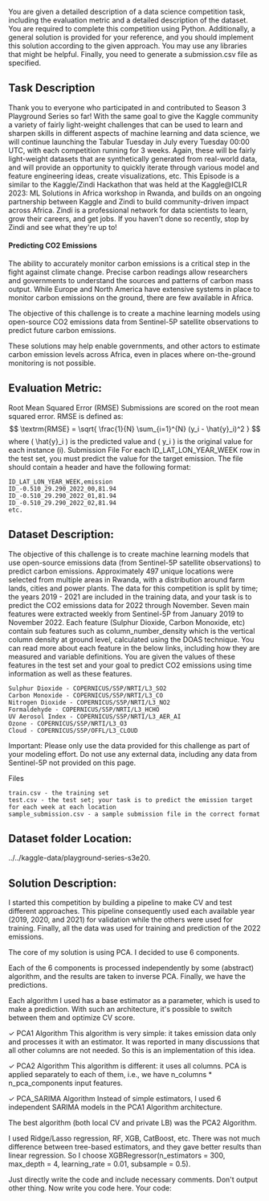 You are given a detailed description of a data science competition task, including the evaluation metric and a detailed description of the dataset. You are required to complete this competition using Python. 
Additionally, a general solution is provided for your reference, and you should implement this solution according to the given approach. 
You may use any libraries that might be helpful.
Finally, you need to generate a submission.csv file as specified.

## Task Description
Thank you to everyone who participated in and contributed to Season 3 Playground Series so far! 
With the same goal to give the Kaggle community a variety of fairly light-weight challenges that can be used to learn and sharpen skills in different aspects of machine learning and data science, we will continue launching the Tabular Tuesday in July every Tuesday 00:00 UTC, with each competition running for 3 weeks. Again, these will be fairly light-weight datasets that are synthetically generated from real-world data, and will provide an opportunity to quickly iterate through various model and feature engineering ideas, create visualizations, etc. 
This Episode is a similar to the Kaggle/Zindi Hackathon that was held at the Kaggle@ICLR 2023: ML Solutions in Africa workshop in Rwanda, and builds on an ongoing partnership between Kaggle and Zindi to build community-driven impact across Africa. Zindi is a professional network for data scientists to learn, grow their careers, and get jobs. If you haven't done so recently, stop by Zindi and see what they're up to!

#### Predicting CO2 Emissions
The ability to accurately monitor carbon emissions is a critical step in the fight against climate change. Precise carbon readings allow researchers and governments to understand the sources and patterns of carbon mass output. While Europe and North America have extensive systems in place to monitor carbon emissions on the ground, there are few available in Africa. 

The objective of this challenge is to create a machine learning models using open-source CO2 emissions data from Sentinel-5P satellite observations to predict future carbon emissions.

These solutions may help enable governments, and other actors to estimate carbon emission levels across Africa, even in places where on-the-ground monitoring is not possible.


##  Evaluation Metric:
Root Mean Squared Error (RMSE)
Submissions are scored on the root mean squared error. RMSE is defined as:
$$
\textrm{RMSE} =  \sqrt{ \frac{1}{N} \sum_{i=1}^{N} (y_i - \hat{y}_i)^2 }
$$
where \( \hat{y}_i \) is the predicted value and \( y_i \) is the original value for each instance \(i\).
Submission File
For each ID_LAT_LON_YEAR_WEEK row in the test set, you must predict the value for the target emission. The file should contain a header and have the following format:

    ID_LAT_LON_YEAR_WEEK,emission
    ID_-0.510_29.290_2022_00,81.94
    ID_-0.510_29.290_2022_01,81.94
    ID_-0.510_29.290_2022_02,81.94
    etc.


##  Dataset Description:
The objective of this challenge is to create machine learning models that use open-source emissions data (from Sentinel-5P satellite observations) to predict carbon emissions.
Approximately 497 unique locations were selected from multiple areas in Rwanda, with a distribution around farm lands, cities and power plants. The data for this competition is split by time; the years 2019 - 2021 are included in the training data, and your task is to predict the CO2 emissions data for 2022 through November.
Seven main features were extracted weekly from Sentinel-5P from January 2019 to November 2022. Each feature (Sulphur Dioxide, Carbon Monoxide, etc) contain sub features such as column_number_density which is the vertical column density at ground level, calculated using the DOAS technique. You can read more about each feature in the below links, including how they are measured and variable definitions. You are given the values of these features in the test set and your goal to predict CO2 emissions using time information as well as these features.

    Sulphur Dioxide - COPERNICUS/S5P/NRTI/L3_SO2
    Carbon Monoxide - COPERNICUS/S5P/NRTI/L3_CO
    Nitrogen Dioxide - COPERNICUS/S5P/NRTI/L3_NO2
    Formaldehyde - COPERNICUS/S5P/NRTI/L3_HCHO
    UV Aerosol Index - COPERNICUS/S5P/NRTI/L3_AER_AI
    Ozone - COPERNICUS/S5P/NRTI/L3_O3
    Cloud - COPERNICUS/S5P/OFFL/L3_CLOUD

Important: Please only use the data provided for this challenge as part of your modeling effort. Do not use any external data, including any data from Sentinel-5P not provided on this page.

Files

    train.csv - the training set
    test.csv - the test set; your task is to predict the emission target for each week at each location
    sample_submission.csv - a sample submission file in the correct format

## Dataset folder Location: 
../../kaggle-data/playground-series-s3e20.

## Solution Description:
I started this competition by building a pipeline to make CV and test different approaches. This pipeline consequently used each available year (2019, 2020, and 2021) for validation while the others were used for training. Finally, all the data was used for training and prediction of the 2022 emissions.

The core of my solution is using PCA. I decided to use 6 components.

Each of the 6 components is processed independently by some (abstract) algorithm, and the results are taken to inverse PCA. Finally, we have the predictions.

Each algorithm I used has a base estimator as a parameter, which is used to make a prediction. With such an architecture, it's possible to switch between them and optimize CV score.

✓ PCA1 Algorithm
This algorithm is very simple: it takes emission data only and processes it with an estimator. It was reported in many discussions that all other columns are not needed. So this is an implementation of this idea.

✓ PCA2 Algorithm
This algorithm is different: it uses all columns. PCA is applied separately to each of them, i.e., we have n_columns * n_pca_components input features.

✓ PCA_SARIMA Algorithm
Instead of simple estimators, I used 6 independent SARIMA models in the PCA1 Algorithm architecture.

The best algorithm (both local CV and private LB) was the PCA2 Algorithm.

I used Ridge/Lasso regression, RF, XGB, CatBoost, etc. There was not much difference between tree-based estimators, and they gave better results than linear regression. So I choose XGBRegressor(n_estimators = 300, max_depth = 4, learning_rate = 0.01, subsample = 0.5).




Just directly write the code and include necessary comments. Don't output other thing. Now write you code here. 
Your code: